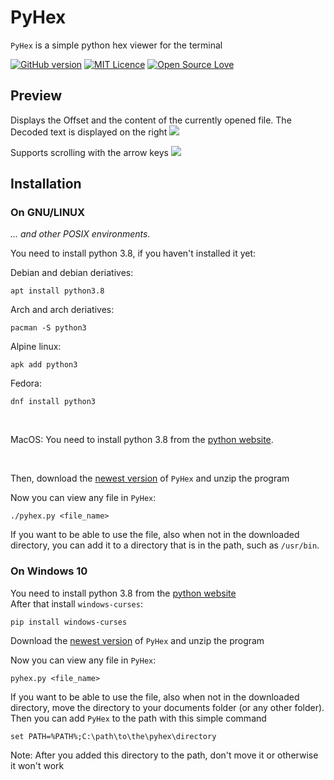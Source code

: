 
# PyHex

`PyHex` is a simple python hex viewer for the terminal

[![GitHub version](https://badge.fury.io/gh/builditluc%2Fpyhex.svg)](https://badge.fury.io/gh/builditluc%2Fpyhex)
[![MIT Licence](https://badges.frapsoft.com/os/mit/mit.svg?v=103)](https://opensource.org/licenses/mit-license.php)
[![Open Source Love](https://badges.frapsoft.com/os/v2/open-source.png?v=103)](https://github.com/ellerbrock/open-source-badges/)

## Preview
Displays the Offset and the content of the currently opened file. The Decoded text is displayed on the right
![](https://i.imgur.com/IQ8ossY.png)

Supports scrolling with the arrow keys
![](https://i.imgur.com/HvKgfWC.png)

## Installation

### On GNU/LINUX
*... and other POSIX environments.*

You need to install python 3.8, if you haven't installed it yet:

Debian and debian deriatives:
```
apt install python3.8
```

Arch and arch deriatives:
```
pacman -S python3
```

Alpine linux:
```
apk add python3
```

Fedora:
```
dnf install python3
```

<br>

MacOS: You need to install python 3.8 from the [python website](https://www.python.org/). 

<br>

Then, download the [newest version](https://github.com/Builditluc/PyHex/releases) of `PyHex` and unzip the program

Now you can view any file in `PyHex`:
```
./pyhex.py <file_name>
```

If you want to be able to use the file, also when not in the downloaded directory, you can add it to a directory that is in the path, such as `/usr/bin`.


### On Windows 10

You need to install python 3.8 from the [python website](https://www.python.org/) <br>
After that install `windows-curses`:
```
pip install windows-curses
```

Download the [newest version](https://github.com/Builditluc/PyHex/releases) of `PyHex` and unzip the program

Now you can view any file in `PyHex`:
```
pyhex.py <file_name>
```

If you want to be able to use the file, also when not in the downloaded directory, move the directory to your documents folder (or any other folder).
Then you can add `PyHex` to the path with this simple command
```
set PATH=%PATH%;C:\path\to\the\pyhex\directory
```
Note: After you added this directory to the path, don't move it or otherwise it won't work

